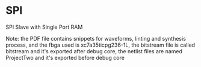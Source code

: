 # SPI
SPI Slave with Single Port RAM

Note: the PDF file contains snippets for waveforms, linting and synthesis process, and the fbga used is xc7a35ticpg236-1L, the bitstream file is called bitstream and it's exported after debug core, the netlist files are named ProjectTwo and it's exported before debug core
